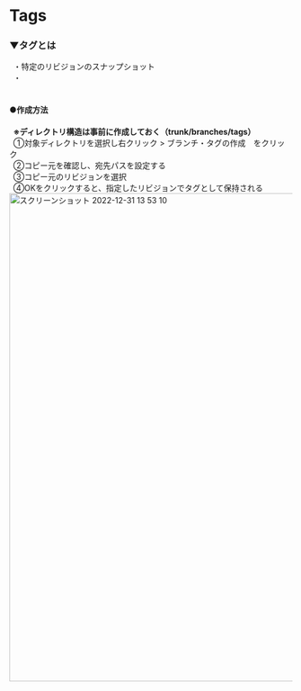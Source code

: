 # Tags

### ▼タグとは
&ensp;・特定のリビジョンのスナップショット<br>
&ensp;・<br>
<br>  

#### ●作成方法
&ensp;**※ディレクトリ構造は事前に作成しておく（trunk/branches/tags）**<br>
&ensp;①対象ディレクトリを選択し右クリック > ブランチ・タグの作成　をクリック<br>
&ensp;②コピー元を確認し、宛先パスを設定する<br>
&ensp;③コピー元のリビジョンを選択<br>
&ensp;④OKをクリックすると、指定したリビジョンでタグとして保持される<br>
<img width="868" alt="スクリーンショット 2022-12-31 13 53 10" src="https://user-images.githubusercontent.com/81621944/210125348-12a6774e-f662-4f54-87e3-ea0b61ff3bc2.png"><br>
<br>
<br>
